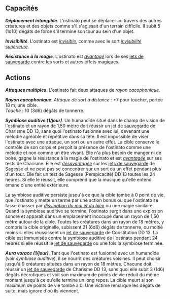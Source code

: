 ## Capacités
_**Déplacement intangible**_. L'ostinato peut se déplacer au travers des autres créatures et des objets comme s'il s'agissait d'un terrain difficile. Il subit 5 (1d10) dégâts de force s'il termine son tour au sein d'un objet.

_**Invisibilité**_. L'ostinato est [_invisible_](/gerer-la-sante-du-personnage/#invisible), comme avec le sort [_invisibilité supérieure_](/grimoire/invisibilite-superieure/).

_**Résistance à la magie**_. L'ostinato est [_avantagé_](/utiliser-les-caracteristiques/#avantage-et-desavantage) lors de ses [jets de sauvegarde](/utiliser-les-caracteristiques/#jets-de-sauvegarde) contre les sorts et autres effets magiques.

## Actions
_**Attaques multiples**_. L'ostinato fait deux attaques de _rayon cacophonique_.

_**Rayon cacophonique**_. _Attaque de sort à distance_ : +7 pour toucher, portée 18 m, une cible.  
_Touché_ : 10 (3d6) dégâts de tonnerre.

_**Symbiose auditive (1/jour)**_. Un humanoïde situé dans le champ de vision de l'ostinato et un rayon de 1,50 mètre doit réussir un [jet de sauvegarde](/utiliser-les-caracteristiques/#jets-de-sauvegarde) de Charisme DD 13, sans quoi l'ostinato fusionne avec lui, devenant une mélodie agréable et répétitive dans sa tête. Il est impossible de viser l'ostinato avec une attaque, un sort ou un autre effet. La cible conserve le contrôle de son corps et perçoit la présence de l'ostinato comme une mélodie et non comme un être vivant. Elle n'a plus besoin de manger ni de boire, gagne la résistance à la magie de l'ostinato et est [_avantagée_](/utiliser-les-caracteristiques/#avantage-et-desavantage) sur ses tests de Charisme. Elle est [_désavantagée_](/utiliser-les-caracteristiques/#avantage-et-desavantage) sur les [jets de sauvegarde](/utiliser-les-caracteristiques/#jets-de-sauvegarde) de Sagesse et ne peut pas se concentrer sur un sort ou un effet pendant plus d'un tour. Elle fait un test de Sagesse (Perspicacité) DD 13 toutes les 24 heures. Si elle le réussit, elle comprend que la musique qu'elle entend émane d'une entité extérieure.

La symbiose auditive persiste jusqu'à ce que la cible tombe à 0 point de vie, que l'ostinato y mette un terme par une action bonus ou que l'ostinato se fasse chasser par [_dissipation du mal et du bien_](/grimoire/dissipation-du-mal-et-du-bien/) ou une magie similaire. Quand la symbiose auditive se termine, l'ostinato surgit dans une explosion sonore et apparaît dans un emplacement inoccupé dans un rayon de 1,50 mètre autour de la cible. Toutes les créatures dans un rayon de 18 mètres, y compris la cible originelle, subissent 21 (6d6) dégâts de tonnerre, ou moitié moins si elles réussissent un [jet de sauvegarde](/utiliser-les-caracteristiques/#jets-de-sauvegarde) de Constitution DD 13. La cible est immunisée contre la symbiose auditive de l'ostinato pendant 24 heures si elle réussit le [jet de sauvegarde](/utiliser-les-caracteristiques/#jets-de-sauvegarde) ou une fois la symbiose terminée.

_**Aura vorace (1/jour)**_. Tant que l'ostinato est fusionné avec un humanoïde (voir _symbiose auditive_), il se nourrit des créatures voisines. Il peut choisir jusqu'à 9 créatures situées dans un rayon de 18 mètres. Chacune doit réussir un [jet de sauvegarde](/utiliser-les-caracteristiques/#jets-de-sauvegarde) de Charisme DD 13, sans quoi elle subit 3 (1d6) dégâts nécrotiques et voit son maximum de points de vie réduit du même montant jusqu'à ce qu'elle termine un long repos. La cible meurt si son maximum de points de vie tombe à 0. Une victime remarque les dégâts de suite, mais ignore d'où ils viennent.
